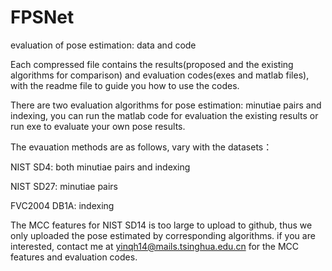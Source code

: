 # FPSNet
evaluation of pose estimation: data and code

Each compressed file contains the results(proposed and the existing algorithms for comparison) and evaluation codes(exes and matlab files), with the readme file to guide you how to use the codes.

There are two evaluation algorithms for pose estimation: minutiae pairs and indexing, you can run the matlab code for evaluation the existing results or run exe to evaluate your own pose results.

The evauation methods are as follows, vary with the datasets：

NIST SD4: both minutiae pairs and indexing

NIST SD27: minutiae pairs

FVC2004 DB1A: indexing

The MCC features for NIST SD14 is too large to upload to github, thus we only uploaded the pose estimated by corresponding algorithms. if you are interested, contact me at yinqh14@mails.tsinghua.edu.cn for the MCC features and evaluation codes.
